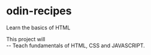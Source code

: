 # odin-recipes
Learn the basics of HTML

This project will  
-- Teach fundamentals of HTML, CSS and JAVASCRIPT.    